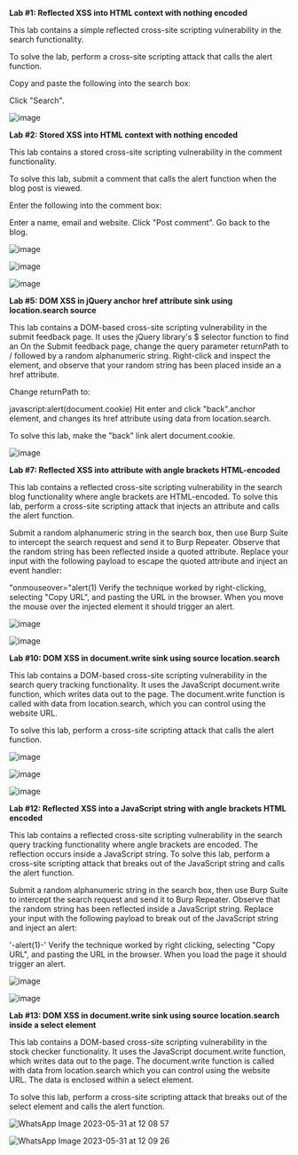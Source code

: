 **Lab #1: Reflected XSS into HTML context with nothing encoded**

This lab contains a simple reflected cross-site scripting vulnerability in the search functionality.

To solve the lab, perform a cross-site scripting attack that calls the alert function.

Copy and paste the following into the search box:

<script>alert(1)</script>
Click "Search".

![image](https://github.com/SURYASNAIR1/PortSwigger/assets/123303806/88093769-3c4a-4ccc-85d2-59746230a02d)

**Lab #2: Stored XSS into HTML context with nothing encoded**

This lab contains a stored cross-site scripting vulnerability in the comment functionality.

To solve this lab, submit a comment that calls the alert function when the blog post is viewed.

Enter the following into the comment box:

<script>alert(1)</script>
Enter a name, email and website.
Click "Post comment".
Go back to the blog.

![image](https://github.com/SURYASNAIR1/PortSwigger/assets/123303806/b03ea046-1c12-449c-a835-b598f2359f6a)

![image](https://github.com/SURYASNAIR1/PortSwigger/assets/123303806/8d4792cd-b40e-40e2-bcbf-db082baeb8b9)

![image](https://github.com/SURYASNAIR1/PortSwigger/assets/123303806/7273dcab-b258-4895-b73a-7d3fad1d42d0)

**Lab #5: DOM XSS in jQuery anchor href attribute sink using location.search source**

This lab contains a DOM-based cross-site scripting vulnerability in the submit feedback page. It uses the jQuery library's $ selector function to find an On the Submit feedback page, change the query parameter returnPath to / followed by a random alphanumeric string.
Right-click and inspect the element, and observe that your random string has been placed inside an a href attribute.

Change returnPath to:

javascript:alert(document.cookie)
Hit enter and click "back".anchor element, and changes its href attribute using data from location.search.

To solve this lab, make the "back" link alert document.cookie.

![image](https://github.com/SURYASNAIR1/PortSwigger/assets/123303806/ac499873-917a-4ecf-9150-73ecd4a53502)

**Lab #7: Reflected XSS into attribute with angle brackets HTML-encoded**

This lab contains a reflected cross-site scripting vulnerability in the search blog functionality where angle brackets are HTML-encoded. To solve this lab, perform a cross-site scripting attack that injects an attribute and calls the alert function.

Submit a random alphanumeric string in the search box, then use Burp Suite to intercept the search request and send it to Burp Repeater.
Observe that the random string has been reflected inside a quoted attribute.
Replace your input with the following payload to escape the quoted attribute and inject an event handler:

"onmouseover="alert(1)
Verify the technique worked by right-clicking, selecting "Copy URL", and pasting the URL in the browser. When you move the mouse over the injected element it should trigger an alert.

![image](https://github.com/SURYASNAIR1/PortSwigger/assets/123303806/1430bb24-42c4-4752-b8ac-90dcb781d7f9)

![image](https://github.com/SURYASNAIR1/PortSwigger/assets/123303806/1b8d24cd-6fa7-4745-8510-d36b79c3a1bb)

**Lab #10: DOM XSS in document.write sink using source location.search**

This lab contains a DOM-based cross-site scripting vulnerability in the search query tracking functionality. It uses the JavaScript document.write function, which writes data out to the page. The document.write function is called with data from location.search, which you can control using the website URL.

To solve this lab, perform a cross-site scripting attack that calls the alert function.

![image](https://github.com/SURYASNAIR1/PortSwigger/assets/123303806/91f52dbd-b55c-47dc-a6ec-b9e6cd08ad65)

![image](https://github.com/SURYASNAIR1/PortSwigger/assets/123303806/fa4d0925-a114-4f17-8934-3ecb70c1a879)

![image](https://github.com/SURYASNAIR1/PortSwigger/assets/123303806/0c87f355-95c6-4a0f-bcdc-86e9d2f90419)


**Lab #12: Reflected XSS into a JavaScript string with angle brackets HTML encoded**

This lab contains a reflected cross-site scripting vulnerability in the search query tracking functionality where angle brackets are encoded. The reflection occurs inside a JavaScript string. To solve this lab, perform a cross-site scripting attack that breaks out of the JavaScript string and calls the alert function.

Submit a random alphanumeric string in the search box, then use Burp Suite to intercept the search request and send it to Burp Repeater.
Observe that the random string has been reflected inside a JavaScript string.
Replace your input with the following payload to break out of the JavaScript string and inject an alert:

'-alert(1)-'
Verify the technique worked by right clicking, selecting "Copy URL", and pasting the URL in the browser. When you load the page it should trigger an alert.

![image](https://github.com/SURYASNAIR1/PortSwigger/assets/123303806/9a59536c-fc11-4ca3-b60a-1b9c217afd63)

![image](https://github.com/SURYASNAIR1/PortSwigger/assets/123303806/82b6fee4-a559-4f78-a064-416fa02d65c0)

**Lab #13: DOM XSS in document.write sink using source location.search inside a select element**

This lab contains a DOM-based cross-site scripting vulnerability in the stock checker functionality. It uses the JavaScript document.write function, which writes data out to the page. The document.write function is called with data from location.search which you can control using the website URL. The data is enclosed within a select element.

To solve this lab, perform a cross-site scripting attack that breaks out of the select element and calls the alert function.

![WhatsApp Image 2023-05-31 at 12 08 57](https://github.com/SURYASNAIR1/PortSwigger/assets/123303806/4d8fa456-ca33-4d3b-8d83-f4b11fb005c7)

![WhatsApp Image 2023-05-31 at 12 09 26](https://github.com/SURYASNAIR1/PortSwigger/assets/123303806/d09e90b3-baea-4c49-8fb5-4014a6ff5105)
